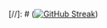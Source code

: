 [//]: # ([![GitHub Streak](https://streak-stats.demolab.com?user=akgmage&theme=dark&border_radius=4.7)](https://git.io/streak-stats))
